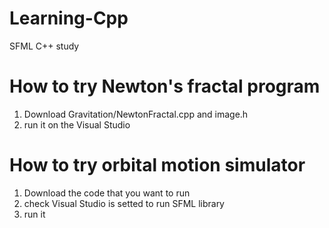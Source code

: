 # Learning-Cpp
SFML C++ study

# How to try Newton's fractal program
1. Download Gravitation/NewtonFractal.cpp and image.h
2. run it on the Visual Studio

# How to try orbital motion simulator
1. Download the code that you want to run
2. check Visual Studio is setted to run SFML library
3. run it
